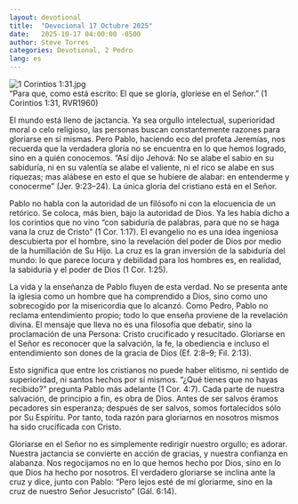 ```yaml
---
layout: devotional
title:  "Devocional 17 Octubre 2025"
date:   2025-10-17 04:00:00 -0500
author: Steve Torres
categories: Devotional, 2 Pedro
lang: es
---
```

<img src="https://sitemedia.esteeb.com/file/esteebcomsitemedia/devotional_images/1-Corinthians/ES-1Cor-1_31.jpg?raw=true" alt="1 Corintios 1:31.jpg" style="max-width: 100%; height: auto;">

<div class="scripture">
   “Para que, como está escrito: El que se gloría, gloríese en el Señor.” (1 Corintios 1:31, RVR1960)
</div>

El mundo está lleno de jactancia. Ya sea orgullo intelectual, superioridad moral o celo religioso, las personas buscan constantemente razones para gloriarse en sí mismas. Pero Pablo, haciendo eco del profeta Jeremías, nos recuerda que la verdadera gloria no se encuentra en lo que hemos logrado, sino en a quién conocemos. “Así dijo Jehová: No se alabe el sabio en su sabiduría, ni en su valentía se alabe el valiente, ni el rico se alabe en sus riquezas; mas alábese en esto el que se hubiere de alabar: en entenderme y conocerme” (Jer. 9:23–24). La única gloria del cristiano está en el Señor.

Pablo no habla con la autoridad de un filósofo ni con la elocuencia de un retórico. Se coloca, más bien, bajo la autoridad de Dios. Ya les había dicho a los corintios que no vino “con sabiduría de palabras, para que no se haga vana la cruz de Cristo” (1 Cor. 1:17). El evangelio no es una idea ingeniosa descubierta por el hombre, sino la revelación del poder de Dios por medio de la humillación de Su Hijo. La cruz es la gran inversión de la sabiduría del mundo: lo que parece locura y debilidad para los hombres es, en realidad, la sabiduría y el poder de Dios (1 Cor. 1:25).

La vida y la enseñanza de Pablo fluyen de esta verdad. No se presenta ante la iglesia como un hombre que ha comprendido a Dios, sino como uno sobrecogido por la misericordia que lo alcanzó. Como Pedro, Pablo no reclama entendimiento propio; todo lo que enseña proviene de la revelación divina. El mensaje que lleva no es una filosofía que debatir, sino la proclamación de una Persona: Cristo crucificado y resucitado. Gloriarse en el Señor es reconocer que la salvación, la fe, la obediencia e incluso el entendimiento son dones de la gracia de Dios (Ef. 2:8–9; Fil. 2:13).

Esto significa que entre los cristianos no puede haber elitismo, ni sentido de superioridad, ni santos hechos por sí mismos. “¿Qué tienes que no hayas recibido?” pregunta Pablo más adelante (1 Cor. 4:7). Cada parte de nuestra salvación, de principio a fin, es obra de Dios. Antes de ser salvos éramos pecadores sin esperanza; después de ser salvos, somos fortalecidos sólo por Su Espíritu. Por tanto, toda razón para gloriarnos en nosotros mismos ha sido crucificada con Cristo.

Gloriarse en el Señor no es simplemente redirigir nuestro orgullo; es adorar. Nuestra jactancia se convierte en acción de gracias, y nuestra confianza en alabanza. Nos regocijamos no en lo que hemos hecho por Dios, sino en lo que Dios ha hecho por nosotros. El verdadero gloriarse se inclina ante la cruz y dice, junto con Pablo: “Pero lejos esté de mí gloriarme, sino en la cruz de nuestro Señor Jesucristo” (Gál. 6:14).
